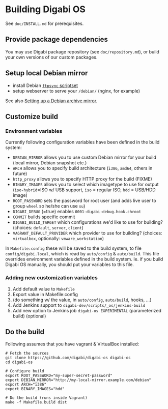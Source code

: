 # Building Digabi OS

See `doc/INSTALL.md` for prerequisites.


## Provide package dependencies
You may use Digabi package repository (see `doc/repository.md`), or build your own versions of our custom packages.


## Setup local Debian mirror

 - install Debian [`ftpsync` scriptset](https://ftp-master.debian.org/ftpsync.tar.gz)
 - setup webserver to serve your `/debian/` (nginx, for example)
 

See also [Setting up a Debian archive 
mirror](https://www.debian.org/mirror/ftpmirror).


## Customize build

### Environment variables
Currently following configuration variables have been defined in the 
build system:

 - `DEBIAN_MIRROR` allows you to use custom Debian mirror for your build 
 (local mirror, Debian snapshot etc.)
 - `ARCH` allows you to specify build architecture (`i386`, `amd64`, others in future)
 - `http_proxy` allows you to specify HTTP proxy for the build (FIXME)
 - `BINARY_IMAGES` allows you to select which imagetype to use for 
 output (`iso-hybrid`=ISO w/ USB support, `iso` = regular ISO, `hdd` = 
 USB/HDD image)
 - `ROOT_PASSWORD` sets the password for root user (and adds live user 
 to group `wheel` so he/she can use `su`)
 - `DIGABI_DEBUG` (=true) enables `0001-digabi-debug.hook.chroot`
 - `COMMIT` builds specific commit
 - `DIGABI_BUILD_TARGET` which configurations we'd like to use for building? (choices: `default`, `server`, `client`)
 - `VAGRANT_DEFAULT_PROVIDER` which provider to use for building? (choices: `virtualbox`, optionally: `vmware_workstation`)

In `Makefile:config` these will be saved to the build system, to file `config/digabi.local`, which is read by `auto/config` & `auto/build`. This file overrides environment variables defined in the build system. Ie. if you build Digabi OS manually, you should put your variables to this file.


### Adding new customization variables

 1. Add default value to `Makefile`
 2. Export value in Makefile:config
 3. (do something w/ the value, in `auto/config`, `auto/build`, hooks, 
 ...)
 4. Add Jenkins support to `digabi-dev/scripts/_os/jenkins-build`
 5. Add new option to Jenkins job `digabi-os EXPERIMENTAL` 
 (parameterized build) (optional)

## Do the build

Following assumes that you have vagrant & VirtualBox installed:

    # Fetch the sources
    git clone https://github.com/digabi/digabi-os digabi-os
    cd digabi-os

    # Configure build
    export ROOT_PASSWORD="my-super-secret-password"
    export DEBIAN_MIRROR="http://my-local-mirror.example.com/debian"
    export ARCH="i386"
    export BINARY_IMAGES="hdd"

    # Do the build (runs inside Vagrant)
    make -f Makefile.build dist
